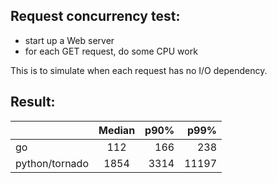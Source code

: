 ## Request concurrency test:

 - start up a Web server
 - for each GET request, do some CPU work

This is to simulate when each request has no I/O dependency.

## Result:
|         | Median           | p90%  | p99% |
| ------------- |:-------------:| -----:| -----:|
| go | 112 | 166 | 238 |
| python/tornado | 1854 | 3314  | 11197 |
